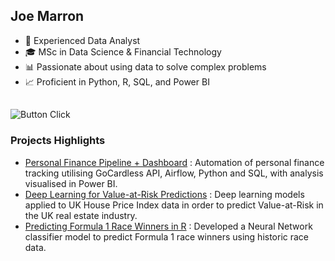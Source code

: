 ## Joe Marron
- 💼 Experienced Data Analyst
- 🎓 MSc in Data Science & Financial Technology
- 📊 Passionate about using data to solve complex problems
- 📈 Proficient in Python, R, SQL, and Power BI

##
![Button Click]
### Projects Highlights

- [Personal Finance Pipeline + Dashboard](https://github.com/joemarron/personal-finance-pipeline) : Automation of personal finance tracking utilising GoCardless API, Airflow, Python and SQL, with analysis visualised in Power BI. 
- [Deep Learning for Value-at-Risk Predictions](https://github.com/joemarron/real-estate-risk-forecasting) : Deep learning models applied to UK House Price Index data in order to predict Value-at-Risk in the UK real estate industry.
- [Predicting Formula 1 Race Winners in R](https://github.com/joemarron/formula-1-machine-learning) : Developed a Neural Network classifier model to predict Formula 1 race winners using historic race data.

[Button Click]: https://img.shields.io/badge/Click_Me!-37a779?style=for-the-badge
